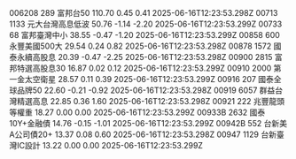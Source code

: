006208	289	富邦台50	110.70	0.45	0.41	2025-06-16T12:23:53.298Z
00713	1133	元大台灣高息低波	50.76	-1.14	-2.20	2025-06-16T12:23:53.299Z
00733	68	富邦臺灣中小	38.55	-0.47	-1.20	2025-06-16T12:23:53.299Z
00858	600	永豐美國500大	29.54	0.24	0.82	2025-06-16T12:23:53.298Z
00878	1572	國泰永續高股息	20.39	-0.47	-2.25	2025-06-16T12:23:53.298Z
00900	2815	富邦特選高股息30	16.87	0.02	0.12	2025-06-16T12:23:53.299Z
00910	2000	第一金太空衛星	28.57	0.11	0.39	2025-06-16T12:23:53.299Z
00916	207	國泰全球品牌50	22.60	-0.21	-0.92	2025-06-16T12:23:53.298Z
00919	6057	群益台灣精選高息	22.85	0.36	1.60	2025-06-16T12:23:53.298Z
00921	222	兆豐龍頭等權重	18.27	0.00	0.00	2025-06-16T12:23:53.299Z
00933B	2632	國泰10Y+金融債	14.76	-0.15	-1.01	2025-06-16T12:23:53.299Z
00942B	552	台新美A公司債20+	13.37	0.08	0.60	2025-06-16T12:23:53.298Z
00947	1129	台新臺灣IC設計	13.22	0.00	0.00	2025-06-16T12:23:53.299Z